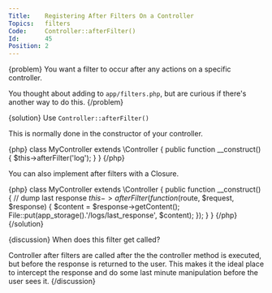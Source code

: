 ```yaml
---
Title:    Registering After Filters On a Controller
Topics:   filters
Code:     Controller::afterFilter()
Id:       45
Position: 2
---
```


{problem}
You want a filter to occur after any actions on a specific controller.

You thought about adding to `app/filters.php`, but are curious if there's another way to do this.
{/problem}

{solution}
Use `Controller::afterFilter()`

This is normally done in the constructor of your controller.

{php}
class MyController extends \Controller
{
	public function __construct()
	{
		$this->afterFilter('log');
	}
}
{/php}

You can also implement after filters with a Closure.

{php}
class MyController extends \Controller
{
	public function __construct()
	{
		// dump last response
		$this->afterFilter(function($route, $request, $response)
		{
			$content = $response->getContent();
			File::put(app_storage().'/logs/last_response', $content);
		});
	}
}
{/php}
{/solution}

{discussion}
When does this filter get called?

Controller after filters are called after the the controller method is executed, but before the response is returned to the user. This makes it the ideal place to intercept the response and do some last minute manipulation before the user sees it.
{/discussion}
